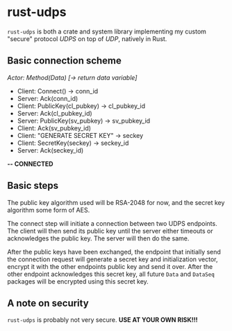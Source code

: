 # rust-udps

`rust-udps` is both a crate and system library implementing my custom "secure" protocol
_UDPS_ on top of _UDP_, natively in Rust.

## Basic connection scheme

_Actor: Method(Data) [-> return data variable]_

* Client: Connect() -> conn_id
* Server: Ack(conn_id)
* Client: PublicKey(cl_pubkey) -> cl_pubkey_id
* Server: Ack(cl_pubkey_id)
* Server: PublicKey(sv_pubkey) -> sv_pubkey_id
* Client: Ack(sv_pubkey_id)
* Client: "GENERATE SECRET KEY" -> seckey
* Client: SecretKey(seckey) -> seckey_id
* Server: Ack(seckey_id)

**-- CONNECTED**

## Basic steps

The public key algorithm used will be RSA-2048 for now,
and the secret key algorithm some form of AES.

The connect step will initiate a connection between two UDPS endpoints. The client will then send its public key until the server either timeouts or acknowledges the public key.
The server will then do the same.

After the public keys have been exchanged, the endpoint that initially send the connection request will generate a secret key and initialization vector, encrypt it with the other endpoints public key and send it over. After the other endpoint acknowledges this secret key, all future `Data` and `DataSeq` packages will be encrypted using this secret key.


## A note on security

`rust-udps` is probably not very secure. **USE AT YOUR OWN RISK!!!**



